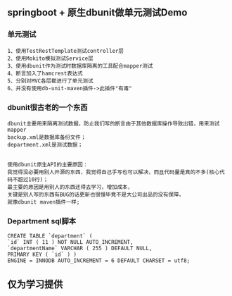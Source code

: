 ## springboot + 原生dbunit做单元测试Demo

### 单元测试

    1、使用TestRestTemplate测试controller层
    2、使用Mokito模拟测试Service层
    3、使用dbunit作为测试时数据库隔离的工具配合mapper测试
    4、断言加入了hamcrest表达式
    5、分别对MVC各层都进行了单元测试
    6、并没有使用db-unit-maven插件->此插件"有毒"

### dbunit很古老的一个东西

    dbunit主要用来隔离测试数据，防止我们写的断言由于其他数据库操作导致出错，用来测试mapper
    backup.xml是数据库备份文件；
    department.xml是测试数据；
    
    
    使用dbunit原生API的主要原因：
    我觉得没必要用别人开源的东西，我觉得自己手写也可以解决，而且代码量是真的不多(核心代码不超过10行)；
    最主要的原因是用别人的东西还得去学习，增加成本，
    关键是别人写的东西有BUG的话更新也很慢毕竟不是大公司出品的没有保障，
    就像dbunit maven插件一样;
### Department sql脚本
    
    CREATE TABLE `department` ( 
    `id` INT ( 11 ) NOT NULL AUTO_INCREMENT, 
    `departmentName` VARCHAR ( 255 ) DEFAULT NULL, 
    PRIMARY KEY ( `id` ) ) 
    ENGINE = INNODB AUTO_INCREMENT = 6 DEFAULT CHARSET = utf8;

## 仅为学习提供
